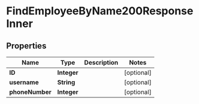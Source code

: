 

# FindEmployeeByName200ResponseInner


## Properties

| Name | Type | Description | Notes |
|------------ | ------------- | ------------- | -------------|
|**ID** | **Integer** |  |  [optional] |
|**username** | **String** |  |  [optional] |
|**phoneNumber** | **Integer** |  |  [optional] |




